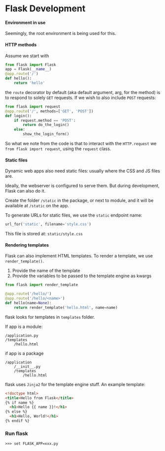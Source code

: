 # Flask Development

#### Environment in use
Seemingly, the root environment is being used for this. 

#### HTTP methods

Assume we start with

```python
from flask import Flask
app = Flask(__name__)
@app.route('/')
def hello():
    return 'hello'
```

the `route` decorator by default (aka default argument, arg, for the method) is to respond to solely `GET` requests. If we wish to also include `POST` requests:

```python
from flask import request
@app.route('/', methods=['GET', 'POST'])
def login():
    if request.method == 'POST':
        return do_the_login()
    else:
        show_the_login_form()
```

So what we note from the code is that to interact with the `HTTP.request` we `from flask import request`, using the `request` class. 

#### Static files

Dynamic web apps also need static files: usually where the CSS and JS files are. 

Ideally, the webserver is configured to serve them. But during development, Flask can also do it. 

Create the folder `/static` in the package, or next to module, and it will be available at `/static` on the app.

To generate URLs for static files, we use the `static` endpoint name:

```python
url_for('static', filename='style.css')
```

This file is stored at: `static/style.css`

#### Rendering templates

Flask can also implement HTML templates. To render a template, we use `render_template()`. 

1. Provide the name of the template
2. Provide the variables to be passed to the template engine as kwargs

```python
from flask import render_template

@app.route('/hello/')
@app.route('/hello/<name>')
def hello(name=None):
    return render_template('hello.html', name=name)
```

flask looks for templates in `templates` folder.

If app is a module:

```
/application.py
/templates
    /hello.html
```

if app is a package

```
/application
    /__init__.py
    /templates
        /hello.html
```

flask uses `Jinja2` for the template engine stuff. An example template:

```html
<!doctype html>
<title>Hello from Flask</title>
{% if name %}
  <h1>Hello {{ name }}!</h1>
{% else %}
  <h1>Hello, World!</h1>
{% endif %}
```

### Run flask

`>>> set FLASK_APP=xxx.py`